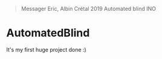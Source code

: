 > Messager Eric, Albin Crétal 
> 2019
> Automated blind
> INO

# AutomatedBlind

It's my first huge project done :)